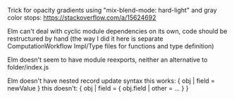 Trick for opacity gradients using "mix-blend-mode: hard-light" and gray color stops:
https://stackoverflow.com/a/15624692

Elm can't deal with cyclic module dependencies on its own, code should be restructured by hand
(the way I did it here is separate ComputationWorkflow Impl/Type files for functions and type definition)

Elm doesn't seem to have module reexports, neither an alternative to folder/index.js

Elm doesn't have nested record update syntax
this works: { obj | field = newValue }
this doesn't: { obj | field = { obj.field | other = ... } }
